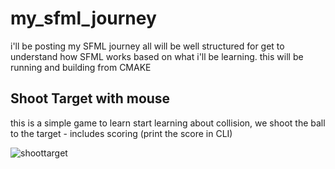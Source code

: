 # my_sfml_journey
i'll be posting my SFML journey all will be well structured for get to understand how SFML works based on what i'll be learning. 
this will be running and building from CMAKE

## Shoot Target with mouse 
this is a simple game to learn start learning about collision, we shoot the ball to the target - includes scoring (print the score in CLI)

![shoottarget](https://user-images.githubusercontent.com/30210556/163546161-ba7396f6-a8b4-4680-bd53-e76c10850c5c.gif)
